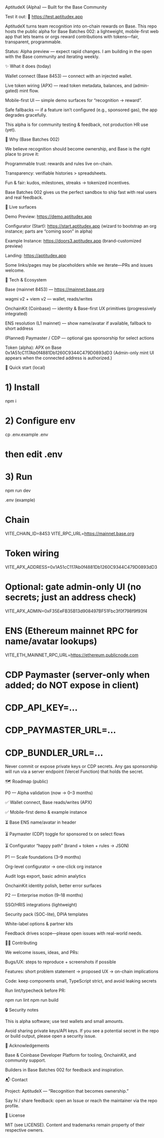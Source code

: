 AptitudeX (Alpha) — Built for the Base Community

Test it out:
🔗 https://test.aptitudex.app

AptitudeX turns team recognition into on-chain rewards on Base.
This repo hosts the public alpha for Base Batches 002: a lightweight, mobile-first web app that lets teams or orgs reward contributions with tokens—fair, transparent, programmable.

Status: Alpha preview — expect rapid changes. I am building in the open with the Base community and iterating weekly.

✨ What it does (today)

Wallet connect (Base 8453) — connect with an injected wallet.

Live token wiring (APX) — read token metadata, balances, and (admin-gated) mint flow.

Mobile-first UI — simple demo surfaces for “recognition → reward”.

Safe fallbacks — if a feature isn’t configured (e.g., sponsored gas), the app degrades gracefully.

This alpha is for community testing & feedback, not production HR use (yet).

🧭 Why (Base Batches 002)

We believe recognition should become ownership, and Base is the right place to prove it:

Programmable trust: rewards and rules live on-chain.

Transparency: verifiable histories > spreadsheets.

Fun & fair: kudos, milestones, streaks → tokenized incentives.

Base Batches 002 gives us the perfect sandbox to ship fast with real users and real feedback.

🔗 Live surfaces

Demo Preview: https://demo.aptitudex.app

Configurator (Start): https://start.aptitudex.app (wizard to bootstrap an org instance; parts are “coming soon” in alpha)

Example Instance: https://doors3.aptitudex.app (brand-customized preview)

Landing: https://aptitudex.app

Some links/pages may be placeholders while we iterate—PRs and issues welcome.

🧱 Tech & Ecosystem

Base (mainnet 8453) — https://mainnet.base.org

wagmi v2 + viem v2 — wallet, reads/writes

OnchainKit (Coinbase) — identity & Base-first UX primitives (progressively integrated)

ENS resolution (L1 mainnet) — show name/avatar if available, fallback to short address

(Planned) Paymaster / CDP — optional gas sponsorship for select actions

Token (alpha): APX on Base
0x1A51cC117Ab0f4881Db1260C9344C479D0893dD3
(Admin-only mint UI appears when the connected address is authorized.)

🚀 Quick start (local)
# 1) Install
npm i

# 2) Configure env
cp .env.example .env
# then edit .env

# 3) Run
npm run dev


.env (example)

# Chain
VITE_CHAIN_ID=8453
VITE_RPC_URL=https://mainnet.base.org

# Token wiring
VITE_APX_ADDRESS=0x1A51cC117Ab0f4881Db1260C9344C479D0893dD3
# Optional: gate admin-only UI (no secrets; just an address check)
VITE_APX_ADMIN=0xF35EeFB35B13d908497BF51Fbc3f0f798f9f93f4

# ENS (Ethereum mainnet RPC for name/avatar lookups)
VITE_ETH_MAINNET_RPC_URL=https://ethereum.publicnode.com

# CDP Paymaster (server-only when added; do NOT expose in client)
# CDP_API_KEY=...
# CDP_PAYMASTER_URL=...
# CDP_BUNDLER_URL=...


Never commit or expose private keys or CDP secrets. Any gas sponsorship will run via a server endpoint (Vercel Function) that holds the secret.

🗺️ Roadmap (public)

P0 — Alpha validation (now → 0–3 months)

✅ Wallet connect, Base reads/writes (APX)

✅ Mobile-first demo & example instance

⏳ Base ENS name/avatar in header

⏳ Paymaster (CDP) toggle for sponsored tx on select flows

⏳ Configurator “happy path” (brand + token + rules → JSON)

P1 — Scale foundations (3–9 months)

Org-level configurator → one-click org instance

Audit logs export, basic admin analytics

OnchainKit identity polish, better error surfaces

P2 — Enterprise motion (9–18 months)

SSO/HRIS integrations (lightweight)

Security pack (SOC-lite), DPIA templates

White-label options & partner kits

Feedback drives scope—please open issues with real-world needs.

🧑‍💻 Contributing

We welcome issues, ideas, and PRs:

Bugs/UX: steps to reproduce + screenshots if possible

Features: short problem statement → proposed UX → on-chain implications

Code: keep components small, TypeScript strict, and avoid leaking secrets

Run lint/typecheck before PR:

npm run lint
npm run build

🔒 Security notes

This is alpha software; use test wallets and small amounts.

Avoid sharing private keys/API keys. If you see a potential secret in the repo or build output, please open a security issue.

🙏 Acknowledgements

Base & Coinbase Developer Platform for tooling, OnchainKit, and community support.

Builders in Base Batches 002 for feedback and inspiration.

📬 Contact

Project: AptitudeX — “Recognition that becomes ownership.”

Say hi / share feedback: open an Issue or reach the maintainer via the repo profile.

📝 License

MIT (see LICENSE). Content and trademarks remain property of their respective owners.